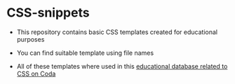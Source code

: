 # CSS-snippets

* This repository contains basic CSS templates created for educational purposes

* You can find suitable template using file names

* All of these templates where used in this [educational database related to CSS on Coda](https://coda.io/d/_dzY0bThqlVT/CSS_suLCz)
